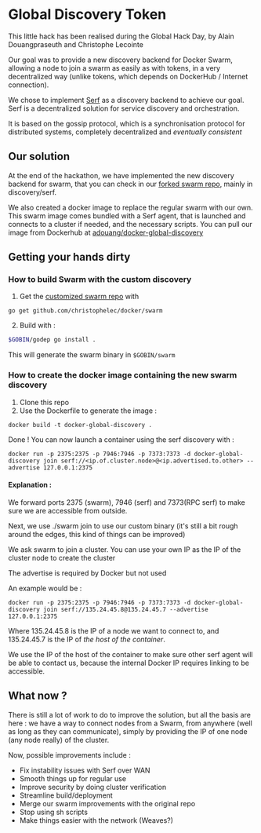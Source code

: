 # Global Discovery Token

This little hack has been realised during the Global Hack Day, by Alain Douangpraseuth and Christophe Lecointe

Our goal was to provide a new discovery backend for Docker Swarm, allowing a node to join a swarm as easily as with tokens, in a very decentralized way (unlike tokens, which depends on DockerHub / Internet connection).

We chose to implement [Serf](https://github.com/hashicorp/serf) as a discovery backend to achieve our goal. Serf is a decentralized solution for service discovery and orchestration.

It is based on the gossip protocol, which is a synchronisation protocol for distributed systems, completely decentralized and _eventually consistent_

## Our solution

At the end of the hackathon, we have implemented the new discovery backend for swarm, that you can check in our [forked swarm repo](https://github.com/christophelec/swarm), mainly in discovery/serf.

We also created a docker image to replace the regular swarm with our own. This swarm image comes bundled with a Serf agent, that is launched and connects to a cluster if needed, and the necessary scripts. You can pull our image from Dockerhub at [adouang/docker-global-discovery](https://hub.docker.com/r/adouang/docker-global-discovery/)

## Getting your hands dirty

### How to build Swarm with the custom discovery

1. Get the [customized swarm repo](https://github.com/christophelec/swarm) with 
  ```
  go get github.com/christophelec/docker/swarm
  ``` 

2. Build with : 
  ``` bash
  $GOBIN/godep go install .
  ```

This will generate the swarm binary in ```$GOBIN/swarm```

### How to create the docker image containing the new swarm discovery

1. Clone this repo
2. Use the Dockerfile to generate the image :
  ```
  docker build -t docker-global-discovery .
  ```
Done ! You can now launch a container using the serf discovery with :
```
docker run -p 2375:2375 -p 7946:7946 -p 7373:7373 -d docker-global-discovery join serf://<ip.of.cluster.node>@<ip.advertised.to.other> --advertise 127.0.0.1:2375
```

#### Explanation :

We forward ports 2375 (swarm), 7946 (serf) and 7373(RPC serf) to make sure we are accessible from outside.

Next, we use ./swarm join to use our custom binary (it's still a bit rough around the edges, this kind of things can be improved)

We ask swarm to join a cluster. You can use your own IP as the IP of the cluster node to create the cluster

The advertise is required by Docker but not used

An example would be :

```
docker run -p 2375:2375 -p 7946:7946 -p 7373:7373 -d docker-global-discovery join serf://135.24.45.8@135.24.45.7 --advertise 127.0.0.1:2375
```

Where 135.24.45.8 is the IP of a node we want to connect to, and 135.24.45.7 is the IP of *the host of the container*.

We use the IP of the host of the container to make sure other serf agent will be able to contact us, because the internal Docker IP requires linking to be accessible.

## What now ?

There is still a lot of work to do to improve the solution, but all the basis are here : we have a way to connect nodes from a Swarm, from anywhere (well as long as they can communicate), simply by providing the IP of one node (any node really) of the cluster.

Now, possible improvements include :
* Fix instability issues with Serf over WAN
* Smooth things up for regular use
* Improve security by doing cluster verification 
* Streamline build/deployment
* Merge our swarm improvements with the original repo
* Stop using sh scripts
* Make things easier with the network (Weaves?)
